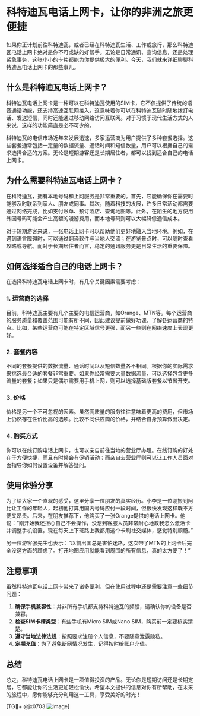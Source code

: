 # 科特迪瓦电话上网卡，让你的非洲之旅更便捷

如果你正计划前往科特迪瓦，或者已经在科特迪瓦生活、工作或旅行，那么科特迪瓦电话上网卡绝对是你不可或缺的好帮手。无论是日常通讯、查询信息，还是处理紧急事务，这张小小的卡片都能为你提供极大的便利。今天，我们就来详细聊聊科特迪瓦电话上网卡的那些事儿。

## 什么是科特迪瓦电话上网卡？

科特迪瓦电话上网卡是一种可以在科特迪瓦使用的SIM卡，它不仅提供了传统的语音通话功能，还支持高速互联网接入。这意味着你可以在科特迪瓦随时随地拨打电话、发送短信，同时还能通过移动网络访问互联网。对于习惯于现代生活方式的人来说，这样的功能简直是必不可少的。

科特迪瓦的电信市场近年来发展迅速，多家运营商为用户提供了多种套餐选择。这些套餐通常包括一定量的数据流量、通话时间和短信数量，用户可以根据自己的需求选择合适的方案。无论是短期游客还是长期居住者，都可以找到适合自己的电话上网卡。

## 为什么需要科特迪瓦电话上网卡？

在科特迪瓦，拥有本地号码和上网服务是非常重要的。首先，它能确保你在需要时能够及时联系到家人、朋友或同事。其次，随着科技的发展，许多日常活动都需要通过网络完成，比如支付账单、预订酒店、查询地图等。此外，在陌生的地方使用外国号码可能会产生高额的漫游费用，而本地号码则可以大幅降低通信成本。

对于短期游客来说，一张电话上网卡可以帮助他们更好地融入当地环境。例如，在遇到语言障碍时，可以通过翻译软件与当地人交流；在游览景点时，可以随时查看攻略或导航。而对于长期居住者而言，稳定的通讯服务更是日常生活的重要保障。

## 如何选择适合自己的电话上网卡？

在选择科特迪瓦电话上网卡时，有几个关键因素需要考虑：

### 1. **运营商的选择**
目前，科特迪瓦主要有几个主要的电信运营商，如Orange、MTN等。每个运营商的服务质量和覆盖范围可能有所不同，因此建议提前做好功课，了解各运营商的特点。比如，某些运营商可能在特定区域信号更强，而另一些则在网络速度上表现更好。

### 2. **套餐内容**
不同的套餐提供的数据流量、通话时间以及短信数量各不相同。根据你的实际需求来挑选最合适的套餐非常重要。如果你经常需要大量数据流量，可以选择包含更多流量的套餐；如果只是偶尔需要用手机上网，则可以选择基础版套餐以节省开支。

### 3. **价格**
价格是另一个不可忽视的因素。虽然高质量的服务往往意味着更高的费用，但市场上仍然存在性价比高的选项。比较不同供应商的价格，并结合自身预算做出决定。

### 4. **购买方式**
你可以在线订购电话上网卡，也可以亲自前往当地的营业厅办理。在线订购的好处在于方便快捷，而且有时候会有促销活动；而亲自去营业厅则可以让工作人员面对面指导你如何设置设备并解答疑问。

## 使用体验分享

为了给大家一个直观的感受，这里分享一位朋友的真实经历。小李是一位刚搬到阿比让工作的年轻人，起初他打算用国内号码应付一段时间，但很快发现这样既不方便又昂贵。后来，在朋友推荐下，他购买了一张Orange提供的电话上网卡。他说：“刚开始我还担心自己不会操作，没想到客服人员非常耐心地教我怎么激活卡并调整手机设置。现在每天上下班路上我都用这个卡刷社交媒体，感觉特别顺畅。”

另一位游客张先生也表示：“以前出国总是害怕迷路，这次带了MTN的上网卡后完全没这方面的顾虑了。打开地图应用就能看到周围的所有信息，真的太方便了！”

## 注意事项

虽然科特迪瓦电话上网卡带来了诸多便利，但在使用过程中还是需要注意一些细节问题：

1. **确保手机兼容性**：并非所有手机都支持科特迪瓦的频段，请确认你的设备是否兼容。
2. **检查SIM卡槽类型**：有些手机有Micro SIM或Nano SIM，购买前一定要核实清楚。
3. **遵守当地法律法规**：按照要求注册个人信息，不要随意泄露隐私。
4. **定期充值**：为了避免断网情况发生，记得按时给账户充值。

## 总结

总之，科特迪瓦电话上网卡是一项值得投资的产品。无论你是短期访问还是长期定居，它都能让你的生活更加轻松愉快。希望本文提供的信息对你有所帮助，在未来的旅程中，愿你能够充分利用这一工具，享受美好的时光！

[TG💪+ @jx0703 ![Image](https://github.com/user-attachments/assets/dbca1d08-cadb-493c-b0ec-ad6f7a83f270)]
